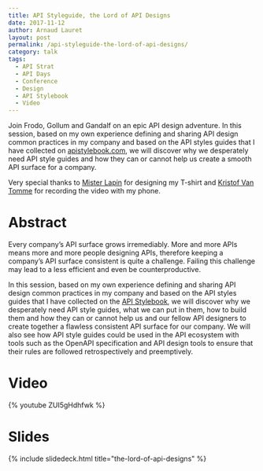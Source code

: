 ```yaml
---
title: API Styleguide, the Lord of API Designs
date: 2017-11-12
author: Arnaud Lauret
layout: post
permalink: /api-styleguide-the-lord-of-api-designs/
category: talk
tags:
  - API Strat
  - API Days
  - Conference
  - Design
  - API Stylebook
  - Video
---
```


Join Frodo, Gollum and Gandalf on an epic API design adventure. In this session, based on my own experience defining and sharing API design common practices in my company and based on the API styles guides that I have collected on [apistylebook.com](http://apistylebook.com), we will discover why we desperately need API style guides and how they can or cannot help us create a smooth API surface for a company.
<!--more-->

Very special thanks to [Mister Lapin](https://twitter.com/mrlapindesign) for designing my T-shirt and [Kristof Van Tomme](https://twitter.com/kvantomme) for recording the video with my phone.

# Abstract

Every company’s API surface grows irremediably. More and more APIs means more and more people designing APIs, therefore keeping a company’s API surface consistent is quite a challenge. Failing this challenge may lead to a less efficient and even be counterproductive.

In this session, based on my own experience defining and sharing API design common practices in my company and based on the API styles guides that I have collected on the [API Stylebook](http://www.apistylebook.com), we will discover why we desperately need API style guides, what we can put in them, how to build them and how they can or cannot help us and our fellow API designers to create together a flawless consistent API surface for our company. We will also see how API style guides could be used in the API ecosystem with tools such as the OpenAPI specification and API design tools to ensure that their rules are followed retrospectively and preemptively.

# Video

{% youtube ZUI5gHdhfwk %}

# Slides

{% include slidedeck.html title="the-lord-of-api-designs" %}
